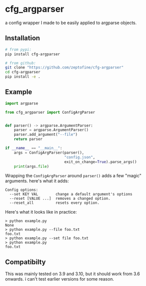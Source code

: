 # cfg_argparser

a config wrapper I made to be easily applied to argparse objects.

## Installation

```bash
# from pypi:
pip install cfg-argparser

# from github:
git clone "https://github.com/zeptofine/cfg-argparser"
cd cfg-argparser
pip install -e .
```

## Example

```python
import argparse

from cfg_argparser import ConfigArgParser


def parser() -> argparse.ArgumentParser:
    parser = argparse.ArgumentParser()
    parser.add_argument("--file")
    return parser

if __name__ == "__main__":
    args = ConfigArgParser(parser(),
                           "config.json",
                           exit_on_change=True).parse_args()
    print(args.file)
```

Wrapping the `ConfigArgParser` around `parser()` adds a few "magic" arguments.
here's what it adds:

```rich
Config options:
  --set KEY VAL        change a default argument's options
  --reset [VALUE ...]  removes a changed option.
  --reset_all          resets every option.
```

Here's what it looks like in practice:

```null
> python example.py
None
> python example.py --file foo.txt
foo.txt
> python example.py --set file foo.txt
> python example.py
foo.txt
```

## Compatibilty

This was mainly tested on 3.9 and 3.10, but it should work from 3.6 onwards. i can't test earlier versions for some reason.
